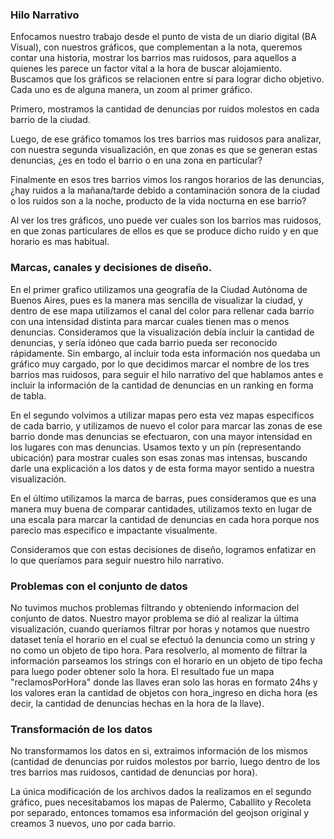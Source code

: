 ### Hilo Narrativo
Enfocamos nuestro trabajo desde el punto de vista de un diario digital (BA Visual), con nuestros gráficos, que complementan a la nota, queremos contar una historia, mostrar los barrios mas ruidosos, para aquellos a quienes les parece un factor vital a la hora de buscar alojamiento.
Buscamos que los gráficos se relacionen entre sí para lograr dicho objetivo. Cada uno es de alguna manera, un zoom al primer gráfico.

Primero, mostramos la cantidad de denuncias por ruidos molestos en cada barrio de la ciudad.

Luego, de ese gráfico tomamos los tres barrios mas ruidosos para analizar, con nuestra segunda visualización, en que zonas es que se generan estas denuncias, ¿es en todo el barrio o en una zona en particular? 

Finalmente en esos tres barrios vimos los rangos horarios de las denuncias, ¿hay ruidos a la mañana/tarde debido a contaminación sonora de la ciudad o los ruidos son a la noche, producto de la vida nocturna en ese barrio?

Al ver los tres gráficos, uno puede ver cuales son los barrios mas ruidosos, en que zonas particulares de ellos es que se produce dicho ruido y en que horario es mas habitual.

### Marcas, canales y decisiones de diseño.
En el primer grafico utilizamos una geografía de la Ciudad Autónoma de Buenos Aires, pues es la manera mas sencilla de visualizar la ciudad, y dentro de ese mapa utilizamos el canal del color para rellenar cada barrio con una intensidad distinta para marcar cuales tienen mas o menos denuncias. Consideramos que la visualización debía incluir la cantidad de denuncias, y sería idóneo que cada barrio pueda ser reconocido rápidamente. Sin embargo, al incluir toda esta información nos quedaba un gráfico muy cargado, por lo que decidimos marcar el nombre de los tres barrios mas ruidosos, para seguir el hilo narrativo del que hablamos antes e incluir la información de la cantidad de denuncias en un ranking en forma de tabla.

En el segundo volvimos a utilizar mapas pero esta vez mapas especificos de cada barrio, y utilizamos de nuevo el color para marcar las zonas de ese barrio donde mas denuncias se efectuaron, con una mayor intensidad en los lugares con mas denuncias. Usamos texto y un pín (representando ubicación) para mostrar cuales son esas zonas mas intensas, buscando darle una explicación a los datos y de esta forma mayor sentido a nuestra visualización.

En el último utilizamos la marca de barras, pues consideramos que es una manera muy buena de comparar cantidades, utilizamos texto en lugar de una escala para marcar la cantidad de denuncias en cada hora porque nos parecio mas especifico e impactante visualmente. 

Consideramos que con estas decisiones de diseño, logramos enfatizar en lo que queríamos para seguir nuestro hilo narrativo.

### Problemas con el conjunto de datos
No tuvimos muchos problemas filtrando y obteniendo informacion del conjunto de datos. Nuestro mayor problema se dió al realizar la última visualización, cuando queríamos filtrar por horas y notamos que nuestro dataset tenía el horario en el cual se efectuó la denuncia como un string y no como un objeto de tipo hora. Para resolverlo, al momento de filtrar la información parseamos los strings con el horario en un objeto de tipo fecha para luego poder obtener solo la hora. El resultado fue un mapa "reclamosPorHora" donde las llaves eran solo las horas en formato 24hs y los valores eran la cantidad de objetos con hora_ingreso en dicha hora (es decir, la cantidad de denuncias hechas en la hora de la llave).

### Transformación de los datos
No transformamos los datos en si, extraimos información de los mismos (cantidad de denuncias por ruidos molestos por barrio, luego dentro de los tres barrios mas ruidosos, cantidad de denuncias por hora).

La única modificación de los archivos dados la realizamos en el segundo gráfico, pues necesitabamos los mapas de Palermo, Caballito y Recoleta por separado, entonces tomamos esa información del geojson original y creamos 3 nuevos, uno por cada barrio.